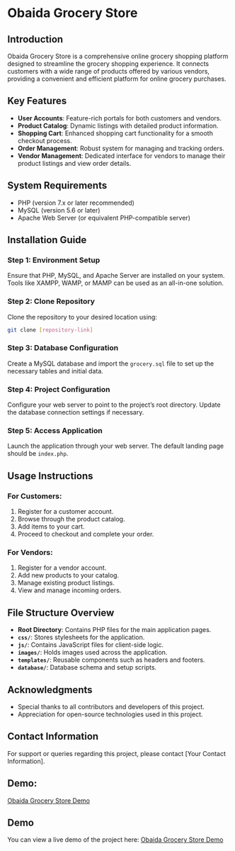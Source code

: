 
# Obaida Grocery Store

## Introduction
Obaida Grocery Store is a comprehensive online grocery shopping platform designed to streamline the grocery shopping experience. It connects customers with a wide range of products offered by various vendors, providing a convenient and efficient platform for online grocery purchases.

## Key Features
- **User Accounts**: Feature-rich portals for both customers and vendors.
- **Product Catalog**: Dynamic listings with detailed product information.
- **Shopping Cart**: Enhanced shopping cart functionality for a smooth checkout process.
- **Order Management**: Robust system for managing and tracking orders.
- **Vendor Management**: Dedicated interface for vendors to manage their product listings and view order details.

## System Requirements
- PHP (version 7.x or later recommended)
- MySQL (version 5.6 or later)
- Apache Web Server (or equivalent PHP-compatible server)

## Installation Guide

### Step 1: Environment Setup
Ensure that PHP, MySQL, and Apache Server are installed on your system. Tools like XAMPP, WAMP, or MAMP can be used as an all-in-one solution.

### Step 2: Clone Repository
Clone the repository to your desired location using:
```bash
git clone [repository-link]
```

### Step 3: Database Configuration
Create a MySQL database and import the `grocery.sql` file to set up the necessary tables and initial data.

### Step 4: Project Configuration
Configure your web server to point to the project’s root directory. Update the database connection settings if necessary.

### Step 5: Access Application
Launch the application through your web server. The default landing page should be `index.php`.

## Usage Instructions

### For Customers:
1. Register for a customer account.
2. Browse through the product catalog.
3. Add items to your cart.
4. Proceed to checkout and complete your order.

### For Vendors:
1. Register for a vendor account.
2. Add new products to your catalog.
3. Manage existing product listings.
4. View and manage incoming orders.

## File Structure Overview
- **Root Directory**: Contains PHP files for the main application pages.
- **`css/`**: Stores stylesheets for the application.
- **`js/`**: Contains JavaScript files for client-side logic.
- **`images/`**: Holds images used across the application.
- **`templates/`**: Reusable components such as headers and footers.
- **`database/`**: Database schema and setup scripts.

## Acknowledgments
- Special thanks to all contributors and developers of this project.
- Appreciation for open-source technologies used in this project.

## Contact Information
For support or queries regarding this project, please contact [Your Contact Information].

## Demo:
[Obaida Grocery Store Demo](https://obaida-grocery-store.000webhostapp.com/index.php)

## Demo
You can view a live demo of the project here: [Obaida Grocery Store Demo](https://obaida-grocery-store.000webhostapp.com/index.php)
